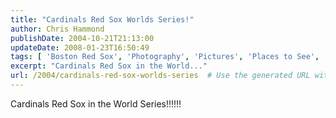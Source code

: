 ```yaml
---
title: "Cardinals Red Sox Worlds Series!"
author: Chris Hammond
publishDate: 2004-10-21T21:13:00
updateDate: 2008-01-23T16:50:49
tags: [ 'Boston Red Sox', 'Photography', 'Pictures', 'Places to See', 'SEO', 'Site News' ]
excerpt: "Cardinals Red Sox in the World..."
url: /2004/cardinals-red-sox-worlds-series  # Use the generated URL with year
---
```

Cardinals Red Sox in the World Series!!!!!!
